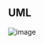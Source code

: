 ## UML

![image](https://user-images.githubusercontent.com/86934921/175791761-2e80fafb-2302-4544-83dc-66de9bdced94.png)
